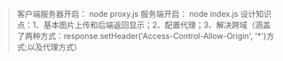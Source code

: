 > 客户端服务器开启：  node proxy.js 
> 服务端开启：  node index.js
> 设计知识点：1、基本图片上传和后端返回显示；2、配置代理；3、解决跨域（涵盖了两种方式：response.setHeader('Access-Control-Allow-Origin', '*')方式;以及代理方式）
